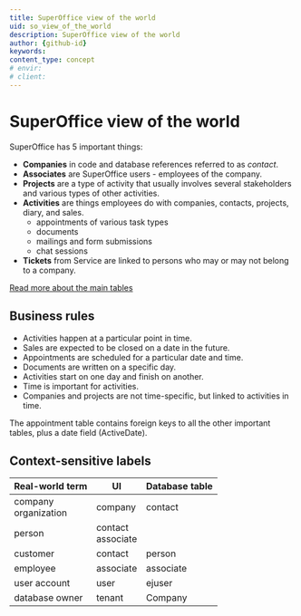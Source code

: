 ```yaml
---
title: SuperOffice view of the world
uid: so_view_of_the_world
description: SuperOffice view of the world
author: {github-id}
keywords:
content_type: concept
# envir:
# client:
---
```


# SuperOffice view of the world

SuperOffice has 5 important things:

* **Companies** in code and database references referred to as *contact*.
* **Associates** are SuperOffice users - employees of the company.
* **Projects** are a type of activity that usually involves several stakeholders and various types of other activities.
* **Activities** are things employees do with companies, contacts, projects, diary, and sales.
  * appointments of various task types
  * documents
  * mailings and form submissions
  * chat sessions
* **Tickets** from Service are linked to persons who may or may not belong to a company.

[Read more about the main tables][1]

## Business rules

* Activities happen at a particular point in time.
* Sales are expected to be closed on a date in the future.
* Appointments are scheduled for a particular date and time.
* Documents are written on a specific day.
* Activities start on one day and finish on another.
* Time is important for activities.
* Companies and projects are not time-specific, but linked to activities in time.

The appointment table contains foreign keys to all the other important tables, plus a date field (ActiveDate).

## Context-sensitive labels

| Real-world term | UI        | Database table |
|-----------------|-----------|----------------|
| company<br>organization | company | contact  |
| person          | contact<br>associate |     |
| customer        | contact   | person         |
| employee        | associate | associate      |
| user account    | user      | ejuser         |
| database owner  | tenant    | Company        |

<!-- Referenced links -->
[1]: main-tables.md

